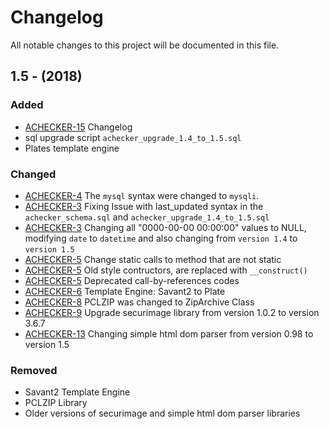 
# Changelog

All notable changes to this project will be documented in this file.

## 1.5 - (2018)
### Added
- [ACHECKER-15](https://issues.fluidproject.org/browse/ACHECKER-15) Changelog
- sql upgrade script `achecker_upgrade_1.4_to_1.5.sql`
- Plates template engine

### Changed

- [ACHECKER-4](https://issues.fluidproject.org/browse/ACHECKER-4) 
    The `mysql` syntax were changed to `mysqli`.
- [ACHECKER-3](https://issues.fluidproject.org/browse/ACHECKER-3)
Fixing Issue with last_updated syntax in the `achecker_schema.sql` and `achecker_upgrade_1.4_to_1.5.sql`
- [ACHECKER-3](https://issues.fluidproject.org/browse/ACHECKER-3)
Changing all "0000-00-00 00:00:00" values to NULL, modifying `date` to `datetime` and also changing from `version 1.4` to `version 1.5`
- [ACHECKER-5](https://issues.fluidproject.org/browse/ACHECKER-5)
Change static calls to method that are not static 
- [ACHECKER-5](https://issues.fluidproject.org/browse/ACHECKER-5)
Old style contructors, are replaced with `__construct()`
- [ACHECKER-5](https://issues.fluidproject.org/browse/ACHECKER-5)
Deprecated call-by-references codes
- [ACHECKER-6](https://issues.fluidproject.org/browse/ACHECKER-6) Template Engine: Savant2 to Plate
- [ACHECKER-8](https://issues.fluidproject.org/browse/ACHECKER-8) PCLZIP was changed to ZipArchive Class
- [ACHECKER-9](https://issues.fluidproject.org/browse/ACHECKER-9) Upgrade securimage library from version 1.0.2 to version 3.6.7
- [ACHECKER-13](https://issues.fluidproject.org/browse/ACHECKER-13) Changing simple html dom parser from version 0.98 to version 1.5

### Removed
- Savant2 Template Engine
- PCLZIP Library
- Older versions of securimage and simple html dom parser libraries
